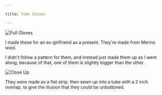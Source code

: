 ```yaml
---

title: Tube Gloves

---
```


![Full Gloves](http://res.cloudinary.com/codogo/image/upload/c_limit,w_1000/a_270/v1511428218/23376873_10159553946490301_730935787_o_qiyp0b.jpg)

I made these for an ex-girlfriend as a present. They're made from Merino wool.

I didn't follow a pattern for them, and instead just made them up as I went along; because of that, one of them is slightly bigger than the other.

![Close Up](http://res.cloudinary.com/codogo/image/upload/c_crop,w_1000,x_600,y_1400/a_270/c_limit,w_1000/v1511428218/23376873_10159553946490301_730935787_o_qiyp0b.jpg)

They were made as a flat strip, then sewn up into a tube with a 2 inch overlap, to give the illusion that they could be unbuttoned. 
